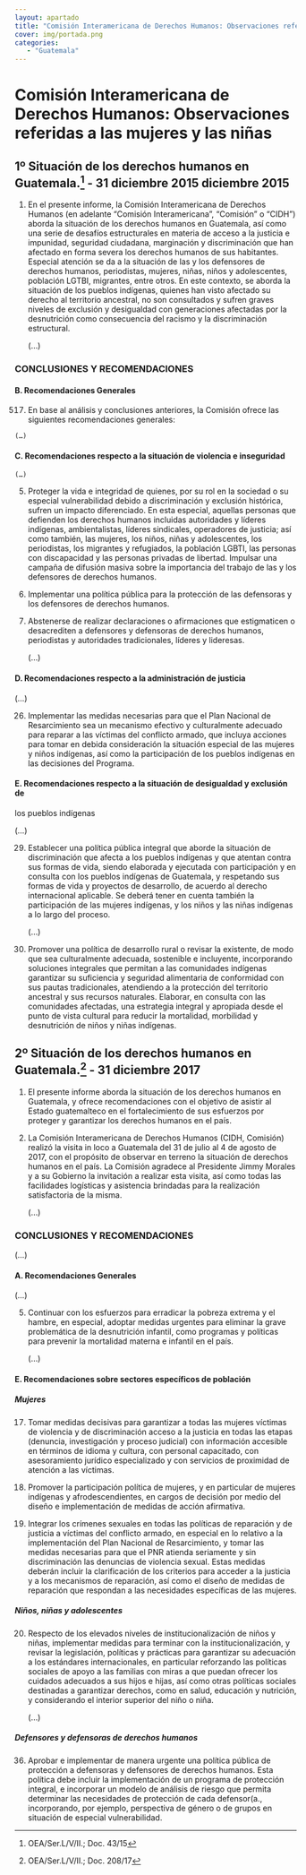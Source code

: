 ```yaml
---
layout: apartado
title: "Comisión Interamericana de Derechos Humanos: Observaciones referidas a las mujeres y las niñas"
cover: img/portada.png
categories:
   - "Guatemala"
---
```


# Comisión Interamericana de Derechos Humanos: Observaciones referidas a las mujeres y las niñas


## 1º Situación de los derechos humanos en Guatemala.[^548] - 31 diciembre 2015 diciembre 2015

1. En el presente informe, la Comisión Interamericana de Derechos Humanos
(en adelante “Comisión Interamericana”, “Comisión” o “CIDH”) aborda la
situación de los derechos humanos en Guatemala, así como una serie de
desafíos estructurales en materia de acceso a la justicia e impunidad,
seguridad ciudadana, marginación y discriminación que han afectado en forma
severa los derechos humanos de sus habitantes. Especial atención se da a la
situación de las y los defensores de derechos humanos, periodistas,
mujeres, niñas, niños y adolescentes, población LGTBI, migrantes, entre
otros. En este contexto, se aborda la situación de los pueblos indígenas,
quienes han visto afectado su derecho al territorio ancestral, no son
consultados y sufren graves niveles de exclusión y desigualdad con
generaciones afectadas por la desnutrición como consecuencia del racismo y
la discriminación estructural.

	(…)

### CONCLUSIONES Y RECOMENDACIONES

#### B. Recomendaciones Generales

517. En base al análisis y conclusiones anteriores, la Comisión ofrece las
siguientes recomendaciones generales:

	(…)

#### C. Recomendaciones respecto a la situación de violencia e inseguridad

	(…)

5. Proteger la vida e integridad de quienes, por su rol en la sociedad o su
especial vulnerabilidad debido a discriminación y exclusión histórica,
sufren un impacto diferenciado. En esta especial, aquellas personas que
defienden los derechos humanos incluidas autoridades y líderes indígenas,
ambientalistas, líderes sindicales, operadores de justicia; así como
también, las mujeres, los niños, niñas y adolescentes, los periodistas, los
migrantes y refugiados, la población LGBTI, las personas con discapacidad y
las personas privadas de libertad. Impulsar una campaña de difusión masiva
sobre la importancia del trabajo de las y los defensores de derechos
humanos.

6. Implementar una política pública para la protección de las defensoras y
los defensores de derechos humanos.

7. Abstenerse de realizar declaraciones o afirmaciones que estigmaticen o
desacrediten a defensores y defensoras de derechos humanos, periodistas y
autoridades tradicionales, líderes y lideresas.

	(…)

#### D. Recomendaciones respecto a la administración de justicia

(…)

26. Implementar las medidas necesarias para que el Plan Nacional de
Resarcimiento sea un mecanismo efectivo y culturalmente adecuado para
reparar a las víctimas del conflicto armado, que incluya acciones para
tomar en debida consideración la situación especial de las mujeres y niños
indígenas, así como la participación de los pueblos indígenas en las
decisiones del Programa.

#### E. Recomendaciones respecto a la situación de desigualdad y exclusión de
los pueblos indígenas

(…)

29. Establecer una política pública integral que aborde la situación de
discriminación que afecta a los pueblos indígenas y que atentan contra sus
formas de vida, siendo elaborada y ejecutada con participación y en
consulta con los pueblos indígenas de Guatemala, y respetando sus formas de
vida y proyectos de desarrollo, de acuerdo al derecho internacional
aplicable. Se deberá tener en cuenta también la participación de las
mujeres indígenas, y los niños y las niñas indígenas a lo largo del
proceso.

	(…)

31. Promover una política de desarrollo rural o revisar la existente, de
modo que sea culturalmente adecuada, sostenible e incluyente, incorporando
soluciones integrales que permitan a las comunidades indígenas garantizar
su suficiencia y seguridad alimentaria de conformidad con sus pautas
tradicionales, atendiendo a la protección del territorio ancestral y sus
recursos naturales. Elaborar, en consulta con las comunidades afectadas,
una estrategia integral y apropiada desde el punto de vista cultural para
reducir la mortalidad, morbilidad y desnutrición de niños y niñas
indígenas.


## 2º Situación de los derechos humanos en Guatemala.[^549] - 31 diciembre 2017

1. El presente informe aborda la situación de los derechos humanos en
Guatemala, y ofrece recomendaciones con el objetivo de asistir al Estado
guatemalteco en el fortalecimiento de sus esfuerzos por proteger y
garantizar los derechos humanos en el país.

2. La Comisión Interamericana de Derechos Humanos (CIDH, Comisión) realizó
la visita in loco a Guatemala del 31 de julio al 4 de agosto de 2017, con
el propósito de observar en terreno la situación de derechos humanos en el
país. La Comisión agradece al Presidente Jimmy Morales y a su Gobierno la
invitación a realizar esta visita, así como todas las facilidades
logísticas y asistencia brindadas para la realización satisfactoria de la
misma.

	(…)

### CONCLUSIONES Y RECOMENDACIONES

(…)

#### A. Recomendaciones Generales

(…)

5. Continuar con los esfuerzos para erradicar la pobreza extrema y el
hambre, en especial, adoptar medidas urgentes para eliminar la grave
problemática de la desnutrición infantil, como programas y políticas para
prevenir la mortalidad materna e infantil en el país.

	(…)

#### E. Recomendaciones sobre sectores específicos de población

##### Mujeres

17. Tomar medidas decisivas para garantizar a todas las mujeres víctimas de
violencia y de discriminación acceso a la justicia en todas las etapas
(denuncia, investigación y proceso judicial) con información accesible en
términos de idioma y cultura, con personal capacitado, con asesoramiento
jurídico especializado y con servicios de proximidad de atención a las
víctimas.

18. Promover la participación política de mujeres, y en particular de
mujeres indígenas y afrodescendientes, en cargos de decisión por medio del
diseño e implementación de medidas de acción afirmativa.

19. Integrar los crímenes sexuales en todas las políticas de reparación y
de justicia a víctimas del conflicto armado, en especial en lo relativo a
la implementación del Plan Nacional de Resarcimiento, y tomar las medidas
necesarias para que el PNR atienda seriamente y sin discriminación las
denuncias de violencia sexual. Estas medidas deberán incluir la
clarificación de los criterios para acceder a la justicia y a los
mecanismos de reparación, así como el diseño de medidas de reparación que
respondan a las necesidades específicas de las mujeres.

##### Niños, niñas y adolescentes

20. Respecto de los elevados niveles de institucionalización de niños y
niñas, implementar medidas para terminar con la institucionalización, y
revisar la legislación, políticas y prácticas para garantizar su adecuación
a los estándares internacionales, en particular reforzando las políticas
sociales de apoyo a las familias con miras a que puedan ofrecer los
cuidados adecuados a sus hijos e hijas, así como otras políticas sociales
destinadas a garantizar derechos, como en salud, educación y nutrición, y
considerando el interior superior del niño o niña.

	(…)

##### Defensores y defensoras de derechos humanos

36. Aprobar e implementar de manera urgente una política pública de
protección a defensoras y defensores de derechos humanos. Esta política
debe incluir la implementación de un programa de protección integral, e
incorporar un modelo de análisis de riesgo que permita determinar las
necesidades de protección de cada defensor(a., incorporando, por ejemplo,
perspectiva de género o de grupos en situación de especial vulnerabilidad.

[^548]: OEA/Ser.L/V/II.; Doc. 43/15
[^549]: OEA/Ser.L/V/II.; Doc. 208/17
